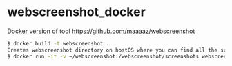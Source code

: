 # webscreenshot_docker
Docker version of tool https://github.com/maaaaz/webscreenshot
```sh
$ docker build -t webscreenshot . 
Creates webscreenshot directory on hostOS where you can find all the screenshots.
$ docker run -it -v ~/webscreenshot:/webscreenshot/screenshots webscreenshot
```
